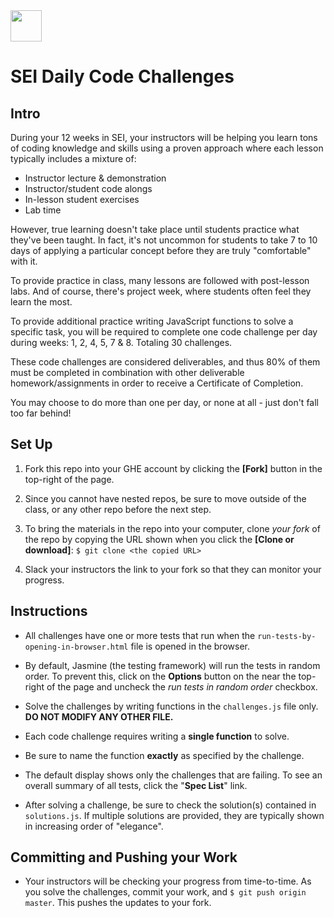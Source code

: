 <img src="https://i.imgur.com/2y0Lyzy.png" height="50">

# SEI Daily Code Challenges

## Intro

During your 12 weeks in SEI, your instructors will be helping you learn tons of coding knowledge and skills using a proven approach where each lesson typically includes a mixture of:

- Instructor lecture & demonstration
- Instructor/student code alongs
- In-lesson student exercises
- Lab time

However, true learning doesn't take place until students practice what they've been taught. In fact, it's not uncommon for students to take 7 to 10 days of applying a particular concept before they are truly "comfortable" with it.

To provide practice in class, many lessons are followed with post-lesson labs. And of course, there's project week, where students often feel they learn the most.

To provide additional practice writing JavaScript functions to solve a specific task, you will be required to complete one code challenge per day during weeks: 1, 2, 4, 5, 7 & 8. Totaling 30 challenges.

These code challenges are considered deliverables, and thus 80% of them must be completed in combination with other deliverable homework/assignments in order to receive a Certificate of Completion.

You may choose to do more than one per day, or none at all - just don't fall too far behind!

## Set Up

1. Fork this repo into your GHE account by clicking the **[Fork]** button in the top-right of the page.

2. Since you cannot have nested repos, be sure to move outside of the class, or any other repo before the next step.

3. To bring the materials in the repo into your computer, clone *your fork* of the repo by copying the URL shown when you click the **[Clone or download]**: `$ git clone <the copied URL>`

4. Slack your instructors the link to your fork so that they can monitor your progress.

## Instructions

- All challenges have one or more tests that run when the `run-tests-by-opening-in-browser.html` file is opened in the browser. 

- By default, Jasmine (the testing framework) will run the tests in random order. To prevent this, click on the **Options** button on the near the top-right of the page and uncheck the _run tests in random order_ checkbox.

- Solve the challenges by writing functions in the `challenges.js` file only.  **DO NOT MODIFY ANY OTHER FILE.**

- Each code challenge requires writing a **single function** to solve.

- Be sure to name the function **exactly** as specified by the challenge.

- The default display shows only the challenges that are failing. To see an overall summary of all tests, click the "**Spec List**" link.

- After solving a challenge, be sure to check the solution(s) contained in `solutions.js`. If multiple solutions are provided, they are typically shown in increasing order of "elegance".

## Committing and Pushing your Work

- Your instructors will be checking your progress from time-to-time. As you solve the challenges, commit your work, and `$ git push origin master`. This pushes the updates to your fork.



